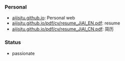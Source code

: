 <!--
**aijisjtu/aijisjtu** is a ✨ _special_ ✨ repository because its `README.md` (this file) appears on your GitHub profile.

-->

### Personal
* [aijisjtu.github.io](https://aijisjtu.github.io): Personal web
* [aijisjtu.github.io/pdf/cv/resume_JiAI_EN.pdf](https://aijisjtu.github.io/pdf/cv/resume_JiAI_EN.pdf): resume
* [aijisjtu.github.io/pdf/cv/resume_JiAI_CN.pdf](https://aijisjtu.github.io/pdf/cv/resume_JiAI_CN.pdf): 简历



### Status
* passionate
